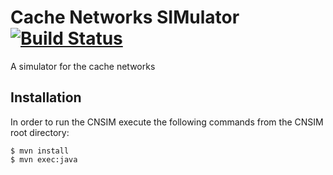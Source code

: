 # Cache Networks SIMulator [![Build Status](https://travis-ci.org/lrusnac/cnsim.svg?branch=master)](https://travis-ci.org/lrusnac/cnsim)

A simulator for the cache networks

## Installation
In order to run the CNSIM execute the following commands from the CNSIM
root directory:

    $ mvn install
    $ mvn exec:java

